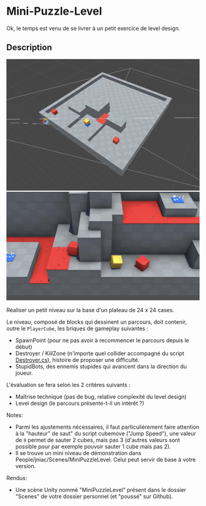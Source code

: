 # Mini-Puzzle-Level

Ok, le temps est venu de se livrer à un petit exercice de level design.

## Description

<img src="Images/MiniPuzzleLevel-Board24x24.jpg">
<img src="Images/MiniPuzzleLevel-1-Ingame.jpg">

Réaliser un petit niveau sur la base d'un plateau de 24 x 24 cases.

Le niveau, composé de blocks qui dessinent un parcours, doit contenir, outre le
`PlayerCube`, les briques de gameplay suivantes : 
- SpawnPoint (pour ne pas avoir à recommencer le parcours depuis le début)
- Destroyer / KillZone (n'importe quel collider accompagné du script [Destroyer.cs](../Assets/Common/Scripts/Destroyer.cs)), 
  histoire de proposer une difficulté.
- StupidBots, des ennemis stupides qui avancent dans la direction du joueur.

L'évaluation se fera selon les 2 critères suivants :
- Maîtrise technique (pas de bug, relative complexité du level design)
- Level design (le parcours présente-t-il un intérêt ?)

Notes: 
- Parmi les ajustements nécessaires, il faut particulièrement faire attention à 
  la "hauteur" de saut" du script cubemove ("Jump Speed"), une valeur de `9` permet
  de sauter 2 cubes, mais pas 3 (d'autres valeurs sont possible pour par exemple
  pouvoir sauter 1 cube mais pas 2).
- Il se trouve un mini niveau de démonstration dans People/jniac/Scenes/MiniPuzzleLevel.
  Celui peut servir de base à votre version.

Rendus:
- Une scène Unity nommé "MiniPuzzleLevel" présent dans le dossier "Scenes" de votre
  dossier personnel (et "poussé" sur Github).


